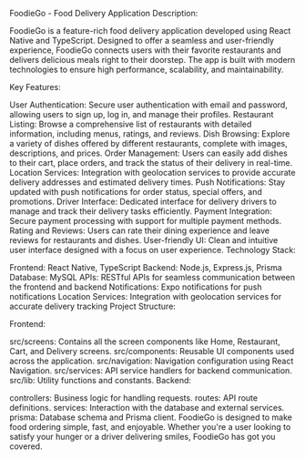 FoodieGo - Food Delivery Application
Description:

FoodieGo is a feature-rich food delivery application developed using React Native and TypeScript. Designed to offer a seamless and user-friendly experience, FoodieGo connects users with their favorite restaurants and delivers delicious meals right to their doorstep. The app is built with modern technologies to ensure high performance, scalability, and maintainability.

Key Features:

User Authentication: Secure user authentication with email and password, allowing users to sign up, log in, and manage their profiles.
Restaurant Listing: Browse a comprehensive list of restaurants with detailed information, including menus, ratings, and reviews.
Dish Browsing: Explore a variety of dishes offered by different restaurants, complete with images, descriptions, and prices.
Order Management: Users can easily add dishes to their cart, place orders, and track the status of their delivery in real-time.
Location Services: Integration with geolocation services to provide accurate delivery addresses and estimated delivery times.
Push Notifications: Stay updated with push notifications for order status, special offers, and promotions.
Driver Interface: Dedicated interface for delivery drivers to manage and track their delivery tasks efficiently.
Payment Integration: Secure payment processing with support for multiple payment methods.
Rating and Reviews: Users can rate their dining experience and leave reviews for restaurants and dishes.
User-friendly UI: Clean and intuitive user interface designed with a focus on user experience.
Technology Stack:

Frontend: React Native, TypeScript
Backend: Node.js, Express.js, Prisma
Database: MySQL
APIs: RESTful APIs for seamless communication between the frontend and backend
Notifications: Expo notifications for push notifications
Location Services: Integration with geolocation services for accurate delivery tracking
Project Structure:

Frontend:

src/screens: Contains all the screen components like Home, Restaurant, Cart, and Delivery screens.
src/components: Reusable UI components used across the application.
src/navigation: Navigation configuration using React Navigation.
src/services: API service handlers for backend communication.
src/lib: Utility functions and constants.
Backend:

controllers: Business logic for handling requests.
routes: API route definitions.
services: Interaction with the database and external services.
prisma: Database schema and Prisma client.
FoodieGo is designed to make food ordering simple, fast, and enjoyable. Whether you're a user looking to satisfy your hunger or a driver delivering smiles, FoodieGo has got you covered.

